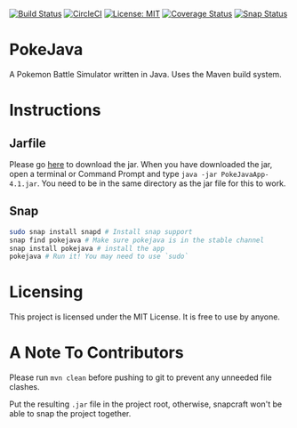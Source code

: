 [![Build Status](https://travis-ci.org/20avva/PokeJava.svg?branch=master)](https://travis-ci.org/20avva/PokeJava)
[![CircleCI](https://circleci.com/gh/20avva/PokeJava.svg?style=svg)](https://circleci.com/gh/20avva/PokeJava)
[![License: MIT](https://img.shields.io/badge/License-MIT-yellow.svg)](https://opensource.org/licenses/MIT)
[![Coverage Status](https://coveralls.io/repos/github/20avva/PokeJava/badge.svg)](https://coveralls.io/github/20avva/PokeJava)
[![Snap Status](https://build.snapcraft.io/badge/20avva/PokeJava.svg)](https://build.snapcraft.io/user/20avva/PokeJava)

# PokeJava

A Pokemon Battle Simulator written in Java. Uses the Maven build system.

# Instructions

## Jarfile

Please go [here](https://20avva.github.io/PokeJava) to download the jar. When you have downloaded the jar, open a terminal
or Command Prompt and type `java -jar PokeJavaApp-4.1.jar`. You need to be in the same directory as the jar file for this to work.

## Snap
```bash
sudo snap install snapd # Install snap support
snap find pokejava # Make sure pokejava is in the stable channel
snap install pokejava # install the app
pokejava # Run it! You may need to use `sudo`
```

# Licensing

This project is licensed under the MIT License. It is free to use by anyone.

# A Note To Contributors

Please run `mvn clean` before pushing to git to prevent any unneeded file clashes.

Put the resulting `.jar` file in the project root, otherwise, snapcraft won't be able to snap the project together.
